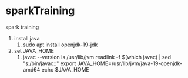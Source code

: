 # sparkTraining
spark training 
1. install java 
   1. sudo apt install openjdk-19-jdk
2. set JAVA_HOME 
   1.   javac --version
        ls /usr/lib/jvm
        readlink -f $(which javac) | sed "s:/bin/javac::"
        export JAVA_HOME=/usr/lib/jvm/java-19-openjdk-amd64
        echo $JAVA_HOME
    